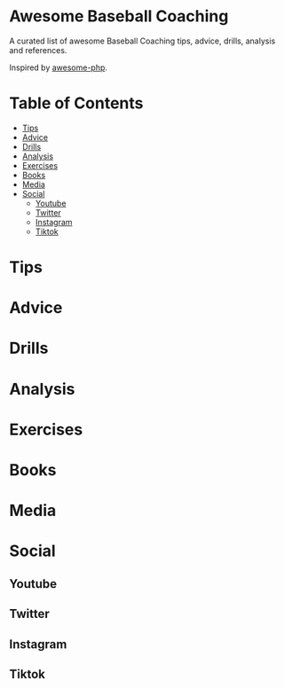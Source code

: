 # Awesome Baseball Coaching
A curated list of awesome Baseball Coaching tips, advice, drills, analysis and references.

Inspired by [awesome-php](https://github.com/ziadoz/awesome-php).

# Table of Contents

- [Tips](https://github.com/baseballgains/awesome_baseball_coaching#Tips)
- [Advice](https://github.com/baseballgains/awesome_baseball_coaching#Advice)
- [Drills](https://github.com/baseballgains/awesome_baseball_coaching#Drills)
- [Analysis](https://github.com/baseballgains/awesome_baseball_coaching#Analysis)
- [Exercises](https://github.com/baseballgains/awesome_baseball_coaching#Exercises)
- [Books](https://github.com/baseballgains/awesome_baseball_coaching#Books)
- [Media](https://github.com/baseballgains/awesome_baseball_coaching#Media)
- [Social](https://github.com/baseballgains/awesome_baseball_coaching#Social)
  - [Youtube](https://github.com/baseballgains/awesome_baseball_coaching#Youtube)
  - [Twitter](https://github.com/baseballgains/awesome_baseball_coaching#Twitter)
  - [Instagram](https://github.com/baseballgains/awesome_baseball_coaching#Instgram)
  - [Tiktok](https://github.com/baseballgains/awesome_baseball_coaching#Tiktok)

# Tips

# Advice

# Drills

# Analysis

# Exercises

# Books

# Media

# Social

## Youtube

## Twitter

## Instagram

## Tiktok
